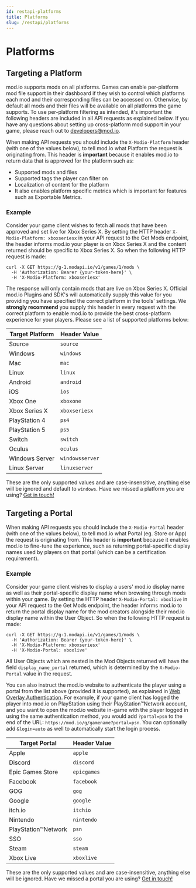 ```yaml
---
id: restapi-platforms
title: Platforms
slug: /restapi/platforms
---
```


# Platforms

## Targeting a Platform

mod.io supports mods on all platforms. Games can enable per-platform mod file support in their dashboard if they wish to control which platforms each mod and their corresponding files can be accessed on. Otherwise, by default all mods and their files will be available on all platforms the game supports. To use per-platform filtering as intended, it's important the following headers are included in all API requests as explained below. If you have any questions about setting up cross-platform mod support in your game, please reach out to [developers@mod.io](mailto:developers@mod.io?subject=Platform%20Targeting).

When making API requests you should include the `X-Modio-Platform` header (with one of the values below), to tell mod.io what Platform the request is originating from. This header is __important__ because it enables mod.io to return data that is approved for the platform such as:

- Supported mods and files
- Supported tags the player can filter on
- Localization of content for the platform
- It also enables platform specific metrics which is important for features such as Exportable Metrics.

### Example

Consider your game client wishes to fetch all mods that have been approved and set live for Xbox Series X. By setting the HTTP header `X-Modio-Platform: xboxseriesx` in your API request to the <Link to="/restapi/docs/get-mods">Get Mods</Link> endpoint, the header informs mod.io your player is on Xbox Series X and the content returned should be specific to Xbox Series X. So when the following HTTP request is made:

```shell
curl -X GET https://g-1.modapi.io/v1/games/1/mods \
  -H 'Authorization: Bearer {your-token-here}' \
  -H 'X-Modio-Platform: xboxseriesx'
```

The response will only contain mods that are live on Xbox Series X. Official mod.io <Link to="/restapi#official-tools">Plugins and SDK's</Link>  will automatically supply this value for you providing you have specified the correct platform in the tools' settings. We __strongly recommend__ you supply this header in every request with the correct platform to enable mod.io to provide the best cross-platform experience for your players. Please see a list of supported platforms below:

Target Platform | Header Value
---------- | ----------  
Source | `source`
Windows | `windows`
Mac | `mac`
Linux | `linux`
Android | `android`
iOS | `ios`
Xbox One | `xboxone`
Xbox Series X | `xboxseriesx`
PlayStation 4 | `ps4`
PlayStation 5 | `ps5`
Switch | `switch`
Oculus | `oculus`
Windows Server | `windowsserver`
Linux Server | `linuxserver`

These are the only supported values and are case-insensitive, anything else will be ignored and default to `windows`. Have we missed a platform you are using? [Get in touch!](mailto:developers@mod.io?subject=Platform%20Support)

## Targeting a Portal

When making API requests you should include the `X-Modio-Portal` header (with one of the values below), to tell mod.io what Portal (eg. Store or App) the request is originating from. This header is __important__ because it enables mod.io to fine-tune the experience, such as returning portal-specific display names used by players on that portal (which can be a certification requirement).

### Example

Consider your game client wishes to display a users' mod.io display name as well as their portal-specific display name when browsing through mods within your game. By setting the HTTP header `X-Modio-Portal: xboxlive` in your API request to the <Link to="/restapi/docs/get-mods">Get Mods</Link> endpoint, the header informs mod.io to return the portal display name for the mod creators alongside their mod.io display name within the <Link to="/restapi/docs/schemas/user-object">User Object</Link>. So when the following HTTP request is made:

```shell
curl -X GET https://g-1.modapi.io/v1/games/1/mods \
  -H 'Authorization: Bearer {your-token-here}' \
  -H 'X-Modio-Platform: xboxseriesx'
  -H 'X-Modio-Portal: xboxlive'
```

All <Link to="/restapi/docs/schemas/user-object">User Objects</Link> which are nested in the <Link to="/restapi/docs/schemas/user-object">Mod Objects</Link> returned will have the field `display_name_portal` returned, which is determined by the `X-Modio-Portal` value in the request.

You can also instruct the mod.io website to authenticate the player using a portal from the list above (provided it is supported), as explained in [Web Overlay Authentication](/restapi/introduction#authentication). For example, if your game client has logged the player into mod.io on PlayStation using their PlayStation™Network account, and you want to open the mod.io website in-game with the player logged in using the same authentication method, you would add `?portal=psn` to the end of the URL: `https://mod.io/g/gamename?portal=psn`. You can optionally add `&login=auto` as well to automatically start the login process.

Target Portal | Header Value
---------- | ----------  
Apple | `apple`
Discord | `discord`
Epic Games Store | `epicgames`
Facebook | `facebook`
GOG | `gog`
Google | `google`
itch.io | `itchio`
Nintendo | `nintendo`
PlayStation™Network | `psn`
SSO | `sso`
Steam | `steam`
Xbox Live | `xboxlive`

These are the only supported values and are case-insensitive, anything else will be ignored. Have we missed a portal you are using? [Get in touch!](mailto:developers@mod.io?subject=Portal%20Support)

